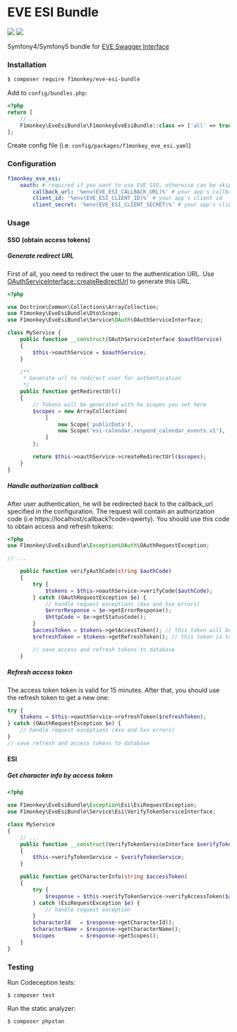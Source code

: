 # EVE ESI Bundle
![](https://github.com/f1monkey/eve-esi-bundle/workflows/Tests/badge.svg) ![](https://img.shields.io/github/v/tag/f1monkey/eve-esi-bundle)

Symfony4/Symfony5 bundle for [EVE Swagger Interface](https://esi.evetech.net)

### Installation

```bash
$ composer require f1monkey/eve-esi-bundle
```
Add to `config/bundles.php`:
```php
<?php
return [
    // ...
    F1monkey\EveEsiBundle\F1monkeyEveEsiBundle::class => ['all' => true],
];
```
Create config file (i.e. `config/packages/f1monkey_eve_esi.yaml`)

### Configuration

```yaml
f1monkey_eve_esi:
    oauth: # required if you want to use EVE SSO, otherwise can be skipped
        callback_url: '%env(EVE_ESI_CALLBACK_URL)%' # your app's callback url (same as in your application settings)
        client_id: '%env(EVE_ESI_CLIENT_ID)%' # your app's client id
        client_secret: '%env(EVE_ESI_CLIENT_SECRET)%' # your app's client secret
```

### Usage

#### SSO (obtain access tokens)

##### Generate redirect URL

First of all, you need to redirect the user to the authentication URL.
Use [OAuthServiceInterface::createRedirectUrl](./src/Service/OAuth/OAuthServiceInterface.php) to generate this URL.

```php
<?php

use Doctrine\Common\Collections\ArrayCollection;
use F1monkey\EveEsiBundle\Dto\Scope;
use F1monkey\EveEsiBundle\Service\OAuth\OAuthServiceInterface;

class MyService {
    public function __construct(OAuthServiceInterface $oauthService)
    {
        $this->oauthService = $oauthService;
    }

    /**
     * Generate url to redirect user for authentication
     */
    public function getRedirectUrl()
    {
        // Tokens will be generated with he scopes you set here
        $scopes = new ArrayCollection(
            [
                new Scope('publicData'),
                new Scope('esi-calendar.respond_calendar_events.v1'),
            ]
        );

        return $this->oauthService->createRedirectUrl($scopes);
    }
}
```

##### Handle authorization callback

After user authentication, he will be redirected back to the callback_url specified in the configuration.
The request will contain an authorization code (i.e https://localhost/callback?code=qwerty).
You should use this code to obtain access and refresh tokens:

```php
<?php
use F1monkey\EveEsiBundle\Exception\OAuth\OAuthRequestException;

// ...

    public function verifyAuthCode(string $authCode)
    {
        try {
            $tokens = $this->oauthService->verifyCode($authCode);
        } catch (OAuthRequestException $e) {
            // handle request exceptions (4xx and 5xx errors)
            $errorResponse = $e->getErrorResponse();
            $httpCode = $e->getStatusCode();
        }
        $accessToken = $tokens->getAccessToken(); // this token will be used in ESI methods (https://esi.evetech.net)
        $refreshToken = $tokens->getRefreshToken(); // this token is to get a new accessToken when it is expired (@see next method)

        // save access and refresh tokens to database
    }
```
##### Refresh access token
The access token token is valid for 15 minutes.
After that, you should use the refresh token to get a new one:
```php
try {
    $tokens = $this->oauthService->refreshToken($refreshToken);
} catch (OAuthRequestException $e) {
    // handle request exceptions (4xx and 5xx errors)
}
// save refresh and access tokens to database
```

#### ESI

##### Get character info by access token
```php
<?php

use F1monkey\EveEsiBundle\Exception\Esi\EsiRequestException;
use F1monkey\EveEsiBundle\Service\Esi\VerifyTokenServiceInterface;

class MyService
{
    // ...
    public function __construct(VerifyTokenServiceInterface $verifyTokenService)
    {
        $this->verifyTokenService = $verifyTokenService;
    }

    public function getCharacterInfo(string $accessToken)
    {
        try {
            $response = $this->verifyTokenService->verifyAccessToken($accessToken);
        } catch (EsiRequestException $e) {
            // handle request exception
        }
        $characterId   = $response->getCharacterId();
        $characterName = $response->getCharacterName();
        $scopes        = $response->getScopes();
    }
}
```

### Testing

Run Codeception tests:
```
$ composer test
```
Run the static analyzer:
```
$ composer phpstan
```
